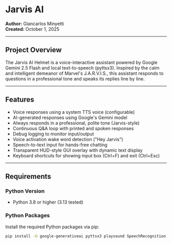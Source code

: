 # Jarvis AI

**Author:** Giancarlos Minyetti  
**Created:** October 1, 2025

---

## Project Overview

The Jarvis AI Helmet is a voice-interactive assistant powered by Google Gemini 2.5 Flash and local text-to-speech (pyttsx3). Inspired by the calm and intelligent demeanor of Marvel's J.A.R.V.I.S., this assistant responds to questions in a professional tone and speaks its replies line by line.

---

## Features

- Voice responses using a system TTS voice (configurable)
- AI-generated responses using Google's Gemini model
- Always responds in a professional, polite tone (Jarvis-style)
- Continuous Q&A loop with printed and spoken responses
- Debug logging to monitor input/output
- Voice activation wake word detection ("Hey Jarvis")
- Speech-to-text input for hands-free chatting
- Transparent HUD-style GUI overlay with dynamic text display
- Keyboard shortcuts for showing input box (Ctrl+F) and exit (Ctrl+Esc)

---

## Requirements

### Python Version

- Python 3.8 or higher (3.13 tested)

### Python Packages

Install the required Python packages via pip:

```bash
pip install -U google-generativeai pyttsx3 playsound SpeechRecognition pyaudio
